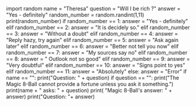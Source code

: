 import random
name = "Theresa"
question = "Will I be rich ?"
answer = "Yes - definitely"
random_number = random.randint(1,11)
print(random_number)
if random_number == 1:
  answer = "Yes - definitely"
elif random_number == 2: 
  answer = "It is decidely so."
elif random_number == 3:
  answer = "Without a doubt"
elif random_number == 4:
  answer = "Reply hazy, try again"
elif random_number == 5:
  answer = "Ask again later"
elif random_number == 6:
  answer = "Better not tell you now"
elif random_number == 7:
  answer = "My sources say no"
elif random_number == 8:
  answer = " Outlook not so good"
elif random_number == 9:
  answer = "Very doubtful"
elif random_number == 10:
  answer = "Signs point to yes"
elif random_number == 11:
  answer = "Absolutely"
else:
  answer = "Error"
if name == "":
  print("Question: " + question)
if question == "":
 print("The Magic 8-Ball cannot provide a fortune unless you ask it something.")
print(name + " asks: " + question)
print( "Magic 8-Ball's answer: " + answer)
print("Question: "+ answer)
